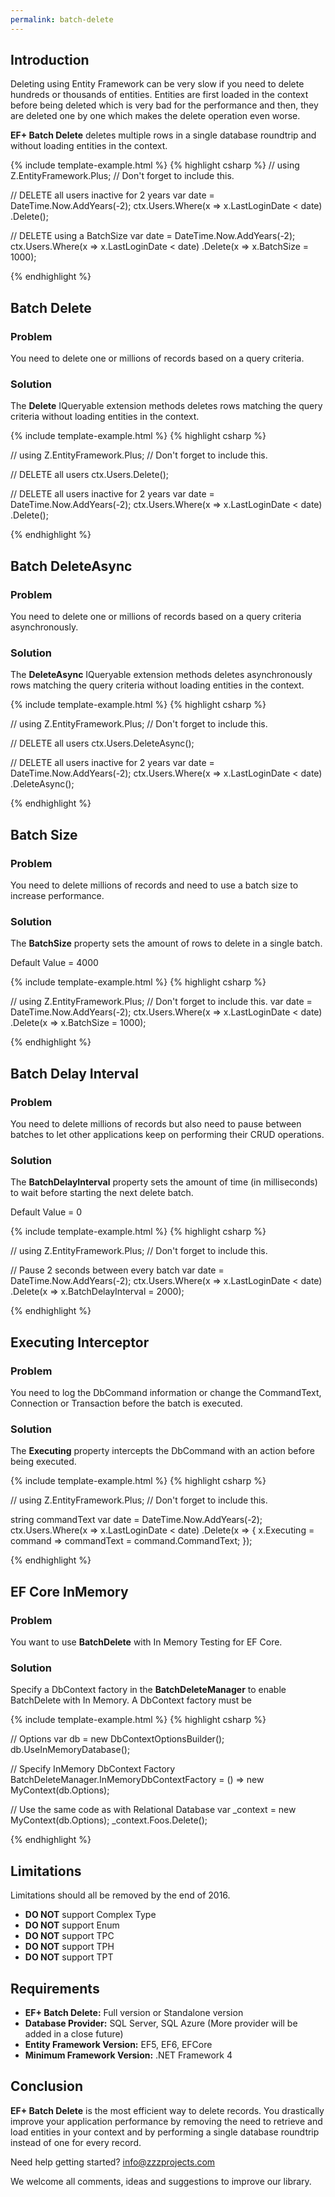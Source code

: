 ```yaml
---
permalink: batch-delete
---
```


## Introduction

Deleting using Entity Framework can be very slow if you need to delete hundreds or thousands of entities. Entities are first loaded in the context before being deleted which is very bad for the performance and then, they are deleted one by one which makes the delete operation even worse.

**EF+ Batch Delete** deletes multiple rows in a single database roundtrip and without loading entities in the context.

{% include template-example.html %} 
{% highlight csharp %}
// using Z.EntityFramework.Plus; // Don't forget to include this.

// DELETE all users inactive for 2 years
var date = DateTime.Now.AddYears(-2);
ctx.Users.Where(x => x.LastLoginDate < date)
         .Delete();

// DELETE using a BatchSize
var date = DateTime.Now.AddYears(-2);
ctx.Users.Where(x => x.LastLoginDate < date)
         .Delete(x => x.BatchSize = 1000);

{% endhighlight %}

## Batch Delete

### Problem

You need to delete one or millions of records based on a query criteria.

### Solution

The **Delete** IQueryable extension methods deletes rows matching the query criteria without loading entities in the context.

{% include template-example.html %} 
{% highlight csharp %}

// using Z.EntityFramework.Plus; // Don't forget to include this.

// DELETE all users
ctx.Users.Delete();

// DELETE all users inactive for 2 years
var date = DateTime.Now.AddYears(-2);
ctx.Users.Where(x => x.LastLoginDate < date)
         .Delete();

{% endhighlight %}

## Batch DeleteAsync

### Problem

You need to delete one or millions of records based on a query criteria asynchronously.

### Solution

The **DeleteAsync** IQueryable extension methods deletes asynchronously rows matching the query criteria without loading entities in the context.

{% include template-example.html %} 
{% highlight csharp %}

// using Z.EntityFramework.Plus; // Don't forget to include this.

// DELETE all users
ctx.Users.DeleteAsync();

// DELETE all users inactive for 2 years
var date = DateTime.Now.AddYears(-2);
ctx.Users.Where(x => x.LastLoginDate < date)
         .DeleteAsync();

{% endhighlight %}

## Batch Size

### Problem

You need to delete millions of records and need to use a batch size to increase performance.

### Solution

The **BatchSize** property sets the amount of rows to delete in a single batch.

Default Value = 4000


{% include template-example.html %} 
{% highlight csharp %}

// using Z.EntityFramework.Plus; // Don't forget to include this.
var date = DateTime.Now.AddYears(-2);
ctx.Users.Where(x => x.LastLoginDate < date)
         .Delete(x => x.BatchSize = 1000);

{% endhighlight %}

## Batch Delay Interval

### Problem

You need to delete millions of records but also need to pause between batches to let other applications keep on performing their CRUD operations.

### Solution

The **BatchDelayInterval** property sets the amount of time (in milliseconds) to wait before starting the next delete batch.

Default Value = 0

{% include template-example.html %} 
{% highlight csharp %}

// using Z.EntityFramework.Plus; // Don't forget to include this.

// Pause 2 seconds between every batch
var date = DateTime.Now.AddYears(-2);
ctx.Users.Where(x => x.LastLoginDate < date)
         .Delete(x => x.BatchDelayInterval = 2000);

{% endhighlight %}

## Executing Interceptor

### Problem

You need to log the DbCommand information or change the CommandText, Connection or Transaction before the batch is executed.

### Solution

The **Executing** property intercepts the DbCommand with an action before being executed.


{% include template-example.html %} 
{% highlight csharp %}

// using Z.EntityFramework.Plus; // Don't forget to include this.

string commandText
var date = DateTime.Now.AddYears(-2);
ctx.Users.Where(x => x.LastLoginDate < date)
         .Delete(x => { x.Executing = command => commandText = command.CommandText; });

{% endhighlight %}

## EF Core InMemory

### Problem

You want to use **BatchDelete** with In Memory Testing for EF Core.

### Solution

Specify a DbContext factory in the **BatchDeleteManager** to enable BatchDelete with In Memory. A DbContext factory must be

{% include template-example.html %} 
{% highlight csharp %}

// Options
var db = new DbContextOptionsBuilder();
db.UseInMemoryDatabase();

// Specify InMemory DbContext Factory
BatchDeleteManager.InMemoryDbContextFactory = () => new MyContext(db.Options);

// Use the same code as with Relational Database
var _context = new MyContext(db.Options);
_context.Foos.Delete();

{% endhighlight %}

## Limitations

Limitations should all be removed by the end of 2016.

 - **DO NOT** support Complex Type
 - **DO NOT** support Enum
 - **DO NOT** support TPC
 - **DO NOT** support TPH
 - **DO NOT** support TPT

## Requirements

- **EF+ Batch Delete:** Full version or Standalone version
- **Database Provider:** SQL Server, SQL Azure (More provider will be added in a close future)
- **Entity Framework Version:** EF5, EF6, EFCore
- **Minimum Framework Version:** .NET Framework 4

## Conclusion

**EF+ Batch Delete** is the most efficient way to delete records. You drastically improve your application performance by removing the need to retrieve and load entities in your context and by performing a single database roundtrip instead of one for every record.

Need help getting started? [info@zzzprojects.com](mailto:info@zzzprojects.com)

We welcome all comments, ideas and suggestions to improve our library.